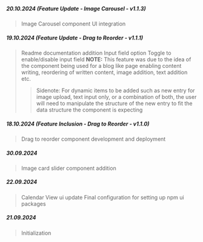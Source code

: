 ##### 20.10.2024 (Feature Update - Image Carousel - v1.1.3)

> Image Carousel component UI integration

##### 19.10.2024 (Feature Update - Drag to Reorder - v1.1.1)

> Readme documentation addition
> Input field option
> Toggle to enable/disable input field
> **NOTE:** This feature was due to the idea of the component being used for a blog like page enabling content writing, reordering of written content, image addition, text addition etc.
>
> > Sidenote: For dynamic items to be added such as new entry for image upload, text input only, or a combination of both, the user will need to manipulate the structure of the new entry to fit the data structure the component is expecting

##### 18.10.2024 (Feature Inclusion - Drag to Reorder - v1.1.0)

> Drag to reorder component development and deployment

##### 30.09.2024

> Image card slider component addition

##### 22.09.2024

> Calendar View ui update
> Final configuration for setting up npm ui packages

##### 21.09.2024

> Initialization
